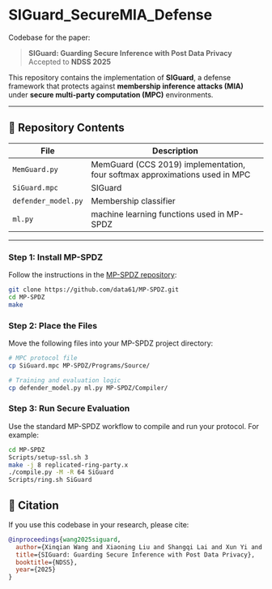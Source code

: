 # SIGuard_SecureMIA_Defense

Codebase for the paper:

> **SIGuard: Guarding Secure Inference with Post Data Privacy**  
> Accepted to **NDSS 2025**

This repository contains the implementation of **SIGuard**, a defense framework that protects against **membership inference attacks (MIA)** under **secure multi-party computation (MPC)** environments.

---

## 🧩 Repository Contents

| File               | Description                                                                 |
|--------------------|-----------------------------------------------------------------------------|
| `MemGuard.py`      | MemGuard (CCS 2019) implementation, four softmax approximations used in MPC |
| `SiGuard.mpc`      | SIGuard                                                                     |
| `defender_model.py`| Membership classifier                                                       |
| `ml.py`            | machine learning functions used in MP-SPDZ                                  |

---


### Step 1: Install MP-SPDZ

Follow the instructions in the [MP-SPDZ repository](https://github.com/data61/MP-SPDZ):

```bash
git clone https://github.com/data61/MP-SPDZ.git
cd MP-SPDZ
make
```

### Step 2: Place the Files

Move the following files into your MP-SPDZ project directory:

```bash
# MPC protocol file
cp SiGuard.mpc MP-SPDZ/Programs/Source/

# Training and evaluation logic
cp defender_model.py ml.py MP-SPDZ/Compiler/
```

### Step 3: Run Secure Evaluation

Use the standard MP-SPDZ workflow to compile and run your protocol. For example:

```bash
cd MP-SPDZ
Scripts/setup-ssl.sh 3
make -j 8 replicated-ring-party.x
./compile.py -M -R 64 SiGuard
Scripts/ring.sh SiGuard
```

## 📜 Citation

If you use this codebase in your research, please cite:

```bibtex
@inproceedings{wang2025siguard,
  author={Xinqian Wang and Xiaoning Liu and Shangqi Lai and Xun Yi and Xingliang Yuan},
  title={SIGuard: Guarding Secure Inference with Post Data Privacy},
  booktitle={NDSS},
  year={2025}
}
